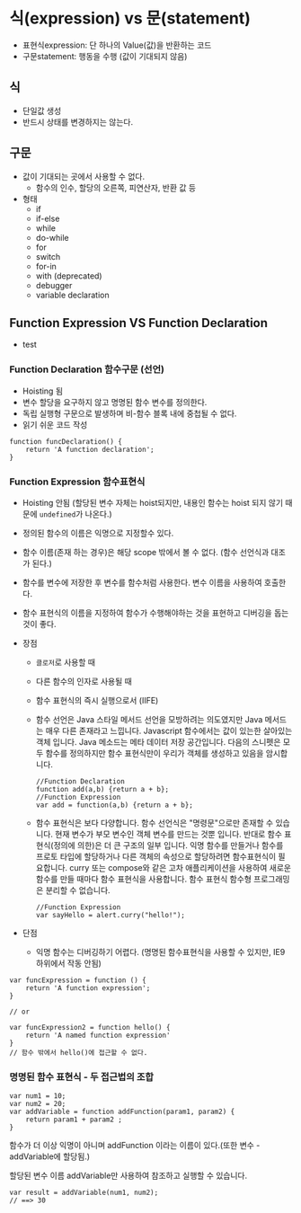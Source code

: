# 식(expression) vs 문(statement)

- 표현식expression: 단 하나의 Value(값)을 반환하는 코드
- 구문statement: 행동을 수행 (값이 기대되지 않음)

## **식**

- 단일값 생성
- 반드시 상태를 변경하지는 않는다.

## **구문**

- 값이 기대되는 곳에서 사용할 수 없다.
    - 함수의 인수, 할당의 오른쪽, 피연산자, 반환 값 등
- 형태
    - if
    - if-else
    - while
    - do-while
    - for
    - switch
    - for-in
    - with (deprecated)
    - debugger
    - variable declaration

## **Function Expression VS Function Declaration**

- test

### **Function Declaration 함수구문 (선언)**

- Hoisting 됨
- 변수 할당을 요구하지 않고 명명된 함수 변수를 정의한다.
- 독립 실행형 구문으로 발생하며 비-함수 블록 내에 중첩될 수 없다.
- 읽기 쉬운 코드 작성

```
function funcDeclaration() {
    return 'A function declaration';
}
```

### **Function Expression 함수표현식**

- Hoisting 안됨 (할당된 변수 자체는 hoist되지만, 내용인 함수는 hoist 되지 않기 때문에 `undefined`가 나온다.)
- 정의된 함수의 이름은 익명으로 지정할수 있다.
- 함수 이름(존재 하는 경우)은 해당 scope 밖에서 볼 수 없다. (함수 선언식과 대조가 된다.)
- 함수를 변수에 저장한 후 변수를 함수처럼 사용한다. 변수 이름을 사용하여 호출한다.
- 함수 표현식의 이름을 지정하여 함수가 수행해야하는 것을 표현하고 디버깅을 돕는 것이 좋다.
- 장점
    - `클로저`로 사용할 때
    - 다른 함수의 인자로 사용될 때
    - 함수 표현식의 즉시 실행으로서 (IIFE)
    - 함수 선언은 Java 스타일 메서드 선언을 모방하려는 의도였지만 Java 메서드는 매우 다른 존재라고 느낍니다. Javascript 함수에서는 값이 있는한 살아있는 객체 입니다. Java 메소드는 메타 데이터 저장 공간입니다. 다음의 스니펫은 모두 함수를 정의하지만 함수 표현식만이 우리가 객체를 생성하고 있음을 암시합니다.

        ```
        //Function Declaration
        function add(a,b) {return a + b};
        //Function Expression
        var add = function(a,b) {return a + b};
        ```

    - 함수 표현식은 보다 다양합니다. 함수 선언식은 "명령문"으로만 존재할 수 있습니다. 현재 변수가 부모 변수인 객체 변수를 만드는 것뿐 입니다. 반대로 함수 표현식(정의에 의한)은 더 큰 구조의 일부 입니다. 익명 함수를 만들거나 함수를 프로토 타입에 할당하거나 다른 객체의 속성으로 할당하려면 함수표현식이 필요합니다. curry 또는 compose와 같은 고차 애플리케이션을 사용하여 새로운 함수를 만들 때마다 함수 표현식을 사용합니다. 함수 표현식 함수형 프로그래밍은 분리할 수 없습니다.

        ```
        //Function Expression
        var sayHello = alert.curry("hello!");
        ```

- 단점
    - 익명 함수는 디버깅하기 어렵다. (명명된 함수표현식을 사용할 수 있지만, IE9 하위에서 작동 안됨)

```
var funcExpression = function () {
    return 'A function expression';
}
​
// or 
​
var funcExpression2 = function hello() {
    return 'A named function expression'
}
// 함수 밖에서 hello()에 접근할 수 없다.
```

### **명명된 함수 표현식 - 두 접근법의 조합**

```
var num1 = 10;
var num2 = 20;
var addVariable = function addFunction(param1, param2) {
    return param1 + param2 ;
}
```

함수가 더 이상 익명이 아니며 addFunction 이라는 이름이 있다.(또한 변수 - addVariable에 할당됨.)

할당된 변수 이름 addVariable만 사용하여 참조하고 실행할 수 있습니다.

```
var result = addVariable(num1, num2); 
// ==> 30
```